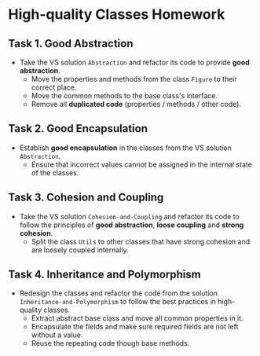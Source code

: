 # High-quality Classes Homework

## Task 1. Good Abstraction
*	Take the VS solution `Abstraction` and refactor its code to provide **good abstraction**.
	*	Move the properties and methods from the class `Figure` to their correct place.
	*	Move the common methods to the base class's interface.
	*	Remove all **duplicated code** (properties / methods / other code).

## Task 2. Good Encapsulation
*	Establish **good encapsulation** in the classes from the VS solution `Abstraction`.
	*	Ensure that incorrect values cannot be assigned in the internal state of the classes.

## Task 3. Cohesion and Coupling
*	Take the VS solution `Cohesion-and-Coupling` and refactor its code to follow the principles of **good abstraction**, **loose coupling** and **strong cohesion**.
	*	Split the class `Utils` to other classes that have strong cohesion and are loosely coupled internally.

## Task 4. Inheritance and Polymorphism
*	Redesign the classes and refactor the code from the solution `Inheritance-and-Polymorphism` to follow the best practices in high-quality classes.
	*	Extract abstract base class and move all common properties in it.
	*	Encapsulate the fields and make sure required fields are not left without a value.
	*	Reuse the repeating code though base methods.